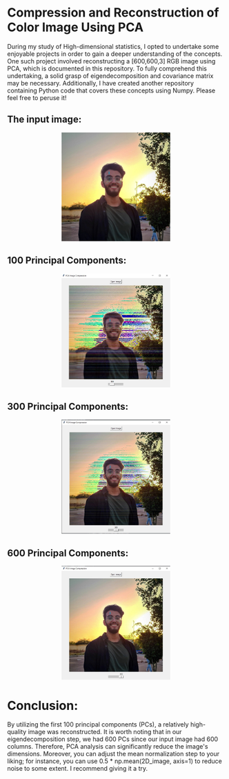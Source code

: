 # Compression and Reconstruction of Color Image Using PCA

During my study of High-dimensional statistics, I opted to undertake some enjoyable projects in order to gain a deeper understanding of the concepts. One such project involved reconstructing a [600,600,3] RGB image using PCA, which is documented in this repository. To fully comprehend this undertaking, a solid grasp of eigendecomposition and covariance matrix may be necessary. Additionally, I have created another repository containing Python code that covers these concepts using Numpy. Please feel free to peruse it!

## The input image:

<div align="center">
  <img src="./demo/src.jpg" width="50%"/>
</div>

## 100 Principal Components:

<div align="center">
  <img src="./demo/20.jpg" width="50%"/>
</div>

## 300 Principal Components:

<div align="center">
  <img src="./demo/50.jpg" width="50%"/>
</div>

## 600 Principal Components:

<div align="center">
  <img src="./demo/100.jpg" width="50%"/>
</div>


# Conclusion:

By utilizing the first 100 principal components (PCs), a relatively high-quality image was reconstructed. It is worth noting that in our eigendecomposition step, we had 600 PCs since our input image had 600 columns. Therefore, PCA analysis can significantly reduce the image's dimensions. Moreover, you can adjust the mean normalization step to your liking; for instance, you can use 0.5 * np.mean(2D_image, axis=1) to reduce noise to some extent. I recommend giving it a try.
